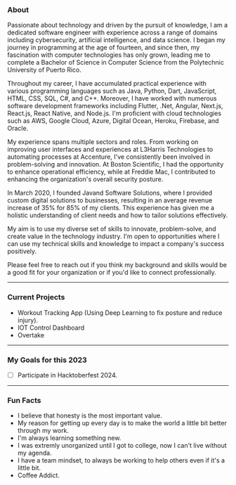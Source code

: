 ### About
Passionate about technology and driven by the pursuit of knowledge, I am a dedicated software engineer with experience across a range of domains including cybersecurity, artificial intelligence, and data science. I began my journey in programming at the age of fourteen, and since then, my fascination with computer technologies has only grown, leading me to complete a Bachelor of Science in Computer Science from the Polytechnic University of Puerto Rico.

Throughout my career, I have accumulated practical experience with various programming languages such as Java, Python, Dart, JavaScript, HTML, CSS, SQL, C#, and C++. Moreover, I have worked with numerous software development frameworks including Flutter, .Net, Angular, Next.js, React.js, React Native, and Node.js. I'm proficient with cloud technologies such as AWS, Google Cloud, Azure, Digital Ocean, Heroku, Firebase, and Oracle.

My experience spans multiple sectors and roles. From working on improving user interfaces and experiences at L3Harris Technologies to automating processes at Accenture, I've consistently been involved in problem-solving and innovation. At Boston Scientific, I had the opportunity to enhance operational efficiency, while at Freddie Mac, I contributed to enhancing the organization's overall security posture.

In March 2020, I founded Javand Software Solutions, where I provided custom digital solutions to businesses, resulting in an average revenue increase of 35% for 85% of my clients. This experience has given me a holistic understanding of client needs and how to tailor solutions effectively.

My aim is to use my diverse set of skills to innovate, problem-solve, and create value in the technology industry. I'm open to opportunities where I can use my technical skills and knowledge to impact a company's success positively.

Please feel free to reach out if you think my background and skills would be a good fit for your organization or if you'd like to connect professionally.

<hr>

### Current Projects
- Workout Tracking App (Using Deep Learning to fix posture and reduce injury).
- IOT Control Dashboard
- Overtake

<hr>

### My Goals for this 2023

- [ ] Participate in Hacktoberfest 2024.

<hr>

### Fun Facts
- I believe that honesty is the most important value.
- My reason for getting up every day is to make the world a little bit better through my work.
- I'm always learning something new.
- I was extremly unorganized until I got to college, now I can't live without my agenda.
- I have a team mindset, to always be working to help others even if it's a little bit.
- Coffee Addict.

<!--
**Javier1019/Javier1019** is a ✨ _special_ ✨ repository because its `README.md` (this file) appears on your GitHub profile.

Here are some ideas to get you started:

- 🔭 I’m currently working on ...
- 🌱 I’m currently learning ...
- 👯 I’m looking to collaborate on ...
- 🤔 I’m looking for help with ...
- 💬 Ask me about ...
- 📫 How to reach me: ...
- 😄 Pronouns: ...
- ⚡ Fun fact: ...
-->
